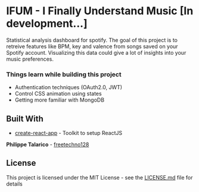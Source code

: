 # IFUM - I Finally Understand Music [In development...]

Statistical analysis dashboard for spotify. The goal of this project is to retreive features like BPM, key and valence from songs saved on your Spotify account. Visualizing this data could give a lot of insights into your music preferences.


### Things learn while building this project
* Authentication techniques (OAuth2.0, JWT)
* Control CSS animation using states
* Getting more familiar with MongoDB


## Built With

* [create-react-app](https://github.com/facebook/create-react-app) - Toolkit to setup ReactJS

**Philippe Talarico** - [freetechno128](https://github.com/freetechno128)


## License

This project is licensed under the MIT License - see the [LICENSE.md](LICENSE.md) file for details


